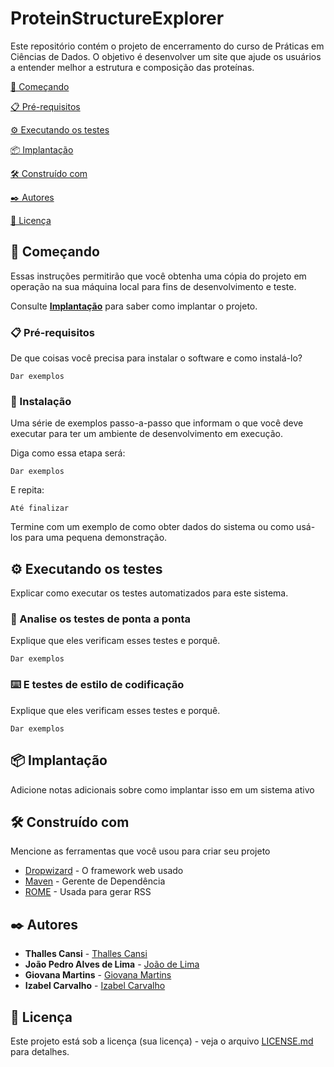 # ProteinStructureExplorer

Este repositório contém o projeto de encerramento do curso de Práticas em Ciências de Dados. O objetivo é desenvolver um site que ajude os usuários a entender melhor a estrutura e composição das proteínas.

<p>
  <a href="[#🚀 Começando]">🚀 Começando</a>
</p>
<p>
  <a href="[#📋 Pré-requisitos]">📋 Pré-requisitos</a>
</p>
<p>
  <a href="[#⚙️ Executando os testes]">⚙️ Executando os testes</a>
</p>
<p>
  <a href="[#📦 Implantação]">📦 Implantação</a>
</p>
<p>
  <a href="[#🛠️ Construído com]">🛠️ Construído com</a>
</p>
<p>
  <a href="[#✒️ Autores]">✒️ Autores</a>
</p>
<p>
  <a href="[#📄 Licença]">📄 Licença</a>
</p>

## 🚀 Começando

Essas instruções permitirão que você obtenha uma cópia do projeto em operação na sua máquina local para fins de desenvolvimento e teste.

Consulte **[Implantação](#-implanta%C3%A7%C3%A3o)** para saber como implantar o projeto.

### 📋 Pré-requisitos

De que coisas você precisa para instalar o software e como instalá-lo?

```
Dar exemplos
```

### 🔧 Instalação

Uma série de exemplos passo-a-passo que informam o que você deve executar para ter um ambiente de desenvolvimento em execução.

Diga como essa etapa será:

```
Dar exemplos
```

E repita:

```
Até finalizar
```

Termine com um exemplo de como obter dados do sistema ou como usá-los para uma pequena demonstração.

## ⚙️ Executando os testes

Explicar como executar os testes automatizados para este sistema.

### 🔩 Analise os testes de ponta a ponta

Explique que eles verificam esses testes e porquê.

```
Dar exemplos
```

### ⌨️ E testes de estilo de codificação

Explique que eles verificam esses testes e porquê.

```
Dar exemplos
```

## 📦 Implantação

Adicione notas adicionais sobre como implantar isso em um sistema ativo

## 🛠️ Construído com

Mencione as ferramentas que você usou para criar seu projeto

* [Dropwizard](http://www.dropwizard.io/1.0.2/docs/) - O framework web usado
* [Maven](https://maven.apache.org/) - Gerente de Dependência
* [ROME](https://rometools.github.io/rome/) - Usada para gerar RSS


## ✒️ Autores


* **Thalles Cansi** - [Thalles Cansi](https://github.com/ThallesCansi)
* **João Pedro Alves de Lima** - [João de Lima](https://github.com/SpiderUntidy/)
* **Giovana Martins** - [Giovana Martins](https://github.com/giovana2005)
* **Izabel Carvalho** - [Izabel Carvalho](https://github.com/IzabelCarvalho)


## 📄 Licença

Este projeto está sob a licença (sua licença) - veja o arquivo [LICENSE.md](https://github.com/usuario/projeto/licenca) para detalhes.
